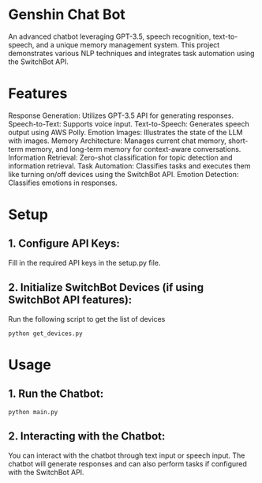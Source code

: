 # Genshin Chat Bot
An advanced chatbot leveraging GPT-3.5, speech recognition, text-to-speech, and a unique memory management system. This project demonstrates various NLP techniques and integrates task automation using the SwitchBot API.

# Features
Response Generation: Utilizes GPT-3.5 API for generating responses.
Speech-to-Text: Supports voice input.
Text-to-Speech: Generates speech output using AWS Polly.
Emotion Images: Illustrates the state of the LLM with images.
Memory Architecture: Manages current chat memory, short-term memory, and long-term memory for context-aware conversations.
Information Retrieval: Zero-shot classification for topic detection and information retrieval.
Task Automation: Classifies tasks and executes them like turning on/off devices using the SwitchBot API.
Emotion Detection: Classifies emotions in responses.

# Setup
## 1. Configure API Keys:
Fill in the required API keys in the setup.py file.
## 2. Initialize SwitchBot Devices (if using SwitchBot API features):
Run the following script to get the list of devices
```
python get_devices.py
```

# Usage
## 1. Run the Chatbot:
```
python main.py
```

## 2. Interacting with the Chatbot:
You can interact with the chatbot through text input or speech input.
The chatbot will generate responses and can also perform tasks if configured with the SwitchBot API.
